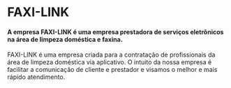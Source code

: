 # FAXI-LINK  
#### A empresa FAXI-LINK é uma empresa prestadora de serviços eletrônicos na área de limpeza doméstica e faxina. 

FAXI-LINK é uma empresa criada para a contratação de profissionais da área de limpeza doméstica via aplicativo. O intuito da nossa empresa é facilitar a comunicação de cliente e prestador e visamos o melhor e mais rápido atendimento.
